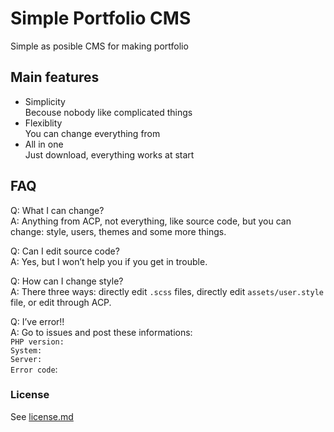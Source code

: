 <h1><a id="Simple_Portfolio_CMS_1"></a>Simple Portfolio CMS</h1>
<p>Simple as posible CMS for making portfolio</p>
<h2><a id="Main_features_4"></a>Main features</h2>
<ul>
<li>Simplicity<br>
Becouse nobody like complicated things</li>
<li>Flexiblity<br>
You can change everything from</li>
<li>All in one<br>
Just download, everything works at start</li>
</ul>
<h2><a id="FAQ_12"></a>FAQ</h2>
<p>Q: What I can change?<br>
A: Anything from ACP, not everything, like source code, but you can change: style, users, themes and some more things.</p>
<p>Q: Can I edit source code?<br>
A: Yes, but I won’t help you if you get in trouble.</p>
<p>Q: How can I change style?<br>
A: There three ways: directly edit <code>.scss</code> files, directly edit <code>assets/user.style</code> file, or edit through ACP.</p>
<p>Q: I’ve error!!<br>
A: Go to issues and post these informations:<br>
<code>PHP version:</code><br>
<code>System:</code><br>
<code>Server:</code><br>
<code>Error code</code>:</p>
<h3><a id="License_29"></a>License</h3>
<p>See <a href="http://license.md">license.md</a></p>
